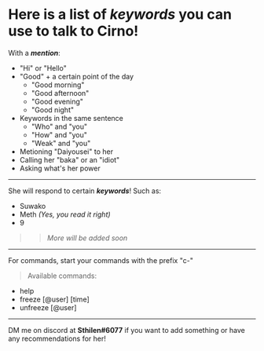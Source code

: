 # Here is a list of ***keywords*** you can use to talk to Cirno!

With a ***mention***:
- "Hi" or "Hello"
- "Good" + a certain point of the day
    - "Good morning"
    - "Good afternoon"
    - "Good evening"
    - "Good night"
- Keywords in the same sentence
    - "Who" and "you"
    - "How" and "you"
    - "Weak" and "you"
- Metioning "Daiyousei" to her
- Calling her "baka" or an "idiot"
- Asking what's her power

--------------------------------

She will respond to certain ***keywords***! Such as:
- Suwako
- Meth *(Yes, you read it right)*
- 9
>> *More will be added soon*

---------------------------------

For commands, start your commands with the prefix "c-"<br>
>Available commands:
- help
- freeze [@user] [time]
- unfreeze [@user]

----------------------------------

DM me on discord at **Sthilen#6077** if you want to add something or have any recommendations for her!
